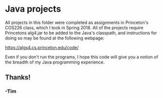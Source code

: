 # Java projects

All projects in this folder were completed as assignments in Princeton's COS226 class, which I took in Spring 2018. All of the projects require Princetons alg4.jar to be added to the Java's classpath, and instructions for doing so may be found at the following webpage:

https://algs4.cs.princeton.edu/code/

Even if you don't run the programs, I hope this code will give you a notion of the breadth of my Java programming experience.

## Thanks!
### -Tim



